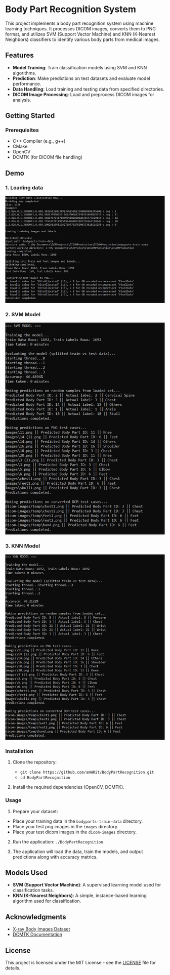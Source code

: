 # Body Part Recognition System

This project implements a body part recognition system using machine learning techniques. It processes DICOM images, converts them to PNG format, and utilizes SVM (Support Vector Machine) and KNN (K-Nearest Neighbors) classifiers to identify various body parts from medical images.

## Features

- **Model Training**: Train classification models using SVM and KNN algorithms.
- **Prediction**: Make predictions on test datasets and evaluate model performance.
- **Data Handling**: Load training and testing data from specified directories.
- **DICOM Image Processing**: Load and preprocess DICOM images for analysis.

## Getting Started

### Prerequisites

- C++ Compiler (e.g., g++)
- CMake
- OpenCV
- DCMTK (for DICOM file handling)

## Demo

### 1. **Loading data**
<img src="demo/start.JPG" alt="Loading" width="600"/>

### 2. **SVM Model**
<img src="demo/svm_demo.JPG" alt="SVM Model" width="600"/>

### 3. **KNN Model**
<img src="demo/knn_demo.JPG" alt="KNN Model" width="600"/>


### Installation

1. Clone the repository:
    - ```git clone https://github.com/amWRit/BodyPartRecognition.git```
    - ```cd BodyPartRecognition```

2. Install the required dependencies (OpenCV, DCMTK).


### Usage

1. Prepare your dataset:
- Place your training data in the `bodyparts-train-data` directory.
- Place your test png images in the `images` directory.
- Place your test dicom images in the `dicom-images` directory.

2. Run the application: ```./BodyPartRecognition```

3. The application will load the data, train the models, and output predictions along with accuracy metrics.


## Models Used

- **SVM (Support Vector Machine)**: A supervised learning model used for classification tasks.
- **KNN (K-Nearest Neighbors)**: A simple, instance-based learning algorithm used for classification.

## Acknowledgments

- [X-ray Body Images Dataset](https://www.kaggle.com/datasets/ibombonato/xray-body-images-in-png-unifesp-competion/data)
- [DCMTK Documentation](https://support.dcmtk.org/docs/index.html)


## License

This project is licensed under the MIT License - see the [LICENSE](LICENSE) file for details.